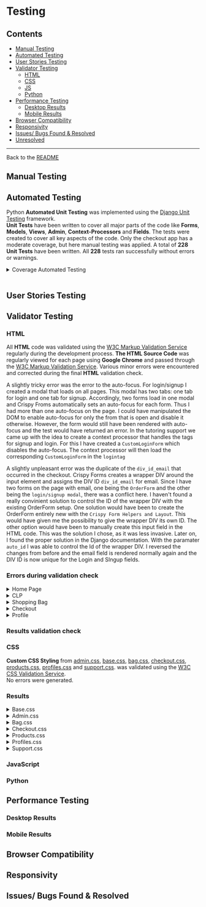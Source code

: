 # Testing

## Contents

- [Manual Testing](#manual-testing)
- [Automated Testing](#automated-testing)
- [User Stories Testing](#user-stories-testing)
- [Validator Testing](#validator-testing)
  - [HTML](#html)
  - [CSS](#css)
  - [JS](#js)
  - [Python](#python)
- [Performance Testing](#performance-testing)
  - [Desktop Results](#desktop-results)
  - [Mobile Results](#mobile-results)
- [Browser Compatibility](#browser-compatibility)
- [Responsivity](#responsivity)
- [Issues/ Bugs Found & Resolved](#issues-bugs)
- [Unresolved](#unresolved)

---
Back to the [README](README.md)<br>

## <a name="manual-testing">Manual Testing</a>

## <a name="automated-testing">Automated Testing</a>

Python **Automated Unit Testing** was implemented using the [Django Unit Testing](https://docs.djangoproject.com/en/3.2/topics/testing/overview/) framework.  
**Unit Tests** have been written to cover all major parts of the code like **Forms**, **Models**, **Views**, **Admin**, **Context-Processors** and **Fields**. The tests were created to cover all key aspects of the code. Only the checkout app has a moderate coverage, but here manual testing was applied.
A total of **228** **Unit Tests** have been written. All **228** tests ran successfully without errors or warnings.   

<details>
    <summary>Coverage Automated Testing</summary>
    <img src="documentation/testing/automated-testing/coverage.png">
    <img src="documentation/testing/automated-testing/coverage-report1.png">
    <img src="documentation/testing/automated-testing/coverage-report2.png">
</details>

<br>

## <a name="user-stories-testing">User Stories Testing</a>

## <a name="validator-testing">Validator Testing</a>

### <a name="html">HTML</a>
All **HTML** code was validated using the [W3C Markup Validation Service](https://validator.w3.org/) regularly during the development process. **The HTML Source Code** was regularly viewed for each page using **Google Chrome** and passed through the [W3C Markup Validation Service](https://validator.w3.org/). Various minor errors were encountered and corrected during the final **HTML** validation check.

A slightly tricky error was the error to the auto-focus. For login/signup I created a modal that loads on all pages. This modal has two tabs: one tab for login and one tab for signup. Accordingly, two forms load in one modal and Crispy Froms automatically sets an auto-focus for each form. Thus I had more than one auto-focus on the page. I could have manipulated the DOM to enable auto-focus for only the from that is open and disable it otherwise. However, the form would still have been rendered with auto-focus and the test would have returned an error. In the tutoring support we came up with the idea to create a context processor that handles the tags for signup and login. For this I have created a `CustomLoginForm` which disables the auto-focus. The context processor will then load the corresponding `CustomLoginForm` in the `logintag`

A slightly unpleasant error was the duplicate of the `div_id_email` that occurred in the checkout. Crispy Forms creates a wrapper DIV around the input element and assigns the DIV ID `div_id_email` for email. Since I have two forms on the page with email, one being the `OrderForm` and the other being the `login/signup modal`, there was a conflict here. I haven't found a really convinient solution to control the ID of the wrapper DIV with the existing OrderForm setup. One solution would have been to create the OrderForm entirely new with the `Crispy Form Helpers and Layout`. This would have given me the possibility to give the wrapper DIV its own ID. The other option would have been to manually create this input field in the HTML code. This was the solution I chose, as it was less invasive. Later on, I found the proper solution in the Django documentation. With the paramater `auto_id` I was able to control the Id of the wrapper DIV. I reversed the changes from before and the email field is rendered normally again and the DIV ID is now unique for the Login and SIngup fields. 

### Errors during validation check

<details>
    <summary>Home Page</summary>
    <img src="documentation/testing/validator/html/validator-error-w3-homepage.png">
</details>
<details>
    <summary>CLP</summary>
    <img src="documentation/testing/validator/html/validator-error-w3-clp.png">
</details>
<details>
    <summary>Shopping Bag</summary>
    <img src="documentation/testing/validator/html/validator-error-w3-bag-1.png">
    <img src="documentation/testing/validator/html/validator-error-w3-bag-2.png">
</details>
<details>
    <summary>Checkout</summary>
    <img src="documentation/testing/validator/html/validator-error-w3-checkout.png">
</details>
<details>
    <summary>Profile</summary>
    <img src="documentation/testing/validator/html/validator-error-w3-profile-1.png">
    <img src="documentation/testing/validator/html/validator-error-w3-profile-2.png">
</details>


### Results validation check


### <a name="css">CSS</a>

**Custom CSS Styling** from [admin.css](admin/static/admin/css/admin.css), [base.css](static/css/base.css), [bag.css](bag/static/bag/css/bag.css), 
[checkout.css](checkout/static/checkout/css/checkout.css), [products.css](products/static/products/css/products.css), [profiles.css](profiles/static/profiles/css/profiles.css) and [support.css](support/static/support/css/support.css).
was validated using the [W3C CSS Validation Service](https://jigsaw.w3.org/css-validator/).  
No errors were generated.

### Results

<details>
    <summary>Base.css</summary>
</details>
<details>
    <summary>Admin.css</summary>
</details>
<details>
    <summary>Bag.css</summary>
</details>
<details>
    <summary>Checkout.css</summary>
</details>
<details>
    <summary>Products.css</summary>
</details>
<details>
    <summary>Profiles.css</summary>
</details>
<details>
    <summary>Support.css</summary>
</details>

### <a name="js">JavaScript</a>
### <a name="Python">Python</a>

## <a name="performance-testing">Performance Testing</a>

### <a name="desktop-results">Desktop Results</a>
### <a name="mobile-results">Mobile Results</a>

## <a name="browser-compatibility">Browser Compatibility</a>

## <a name="responsivity">Responsivity</a>

## <a name="issues-bugs">Issues/ Bugs Found & Resolved</a>